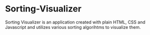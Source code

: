 # Sorting-Visualizer
Sorting Visualizer is an application created with plain HTML, CSS and Javascript and utilizes various sorting algorihtms to visualize them.
